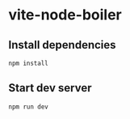 # vite-node-boiler

##  Install dependencies

```
npm install
```

## Start dev server

```
npm run dev
```
